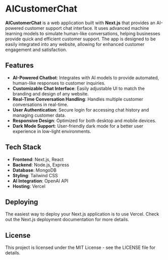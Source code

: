 # AICustomerChat

**AICustomerChat** is a web application built with **Next.js** that provides an AI-powered customer support chat interface. It uses advanced machine learning models to simulate human-like conversations, helping businesses provide quick and efficient customer support. The app is designed to be easily integrated into any website, allowing for enhanced customer engagement and satisfaction.

## Features

- **AI-Powered Chatbot**: Integrates with AI models to provide automated, human-like responses to customer inquiries.
- **Customizable Chat Interface**: Easily adjustable UI to match the branding and design of any website.
- **Real-Time Conversation Handling**: Handles multiple customer conversations in real-time.
- **User Authentication**: Secure login for accessing chat history and managing customer data.
- **Responsive Design**: Optimized for both desktop and mobile devices.
- **Dark Mode Support**: User-friendly dark mode for a better user experience in low-light environments.

## Tech Stack

- **Frontend**: Next.js, React
- **Backend**: Node.js, Express
- **Database**: MongoDB
- **Styling**: Tailwind CSS
- **AI Integration**: OpenAI API
- **Hosting**: Vercel

## Deploying

The easiest way to deploy your Next.js application is to use Vercel. Check out the Next.js deployment documentation for more details.

## License

This project is licensed under the MIT License - see the LICENSE file for details.

